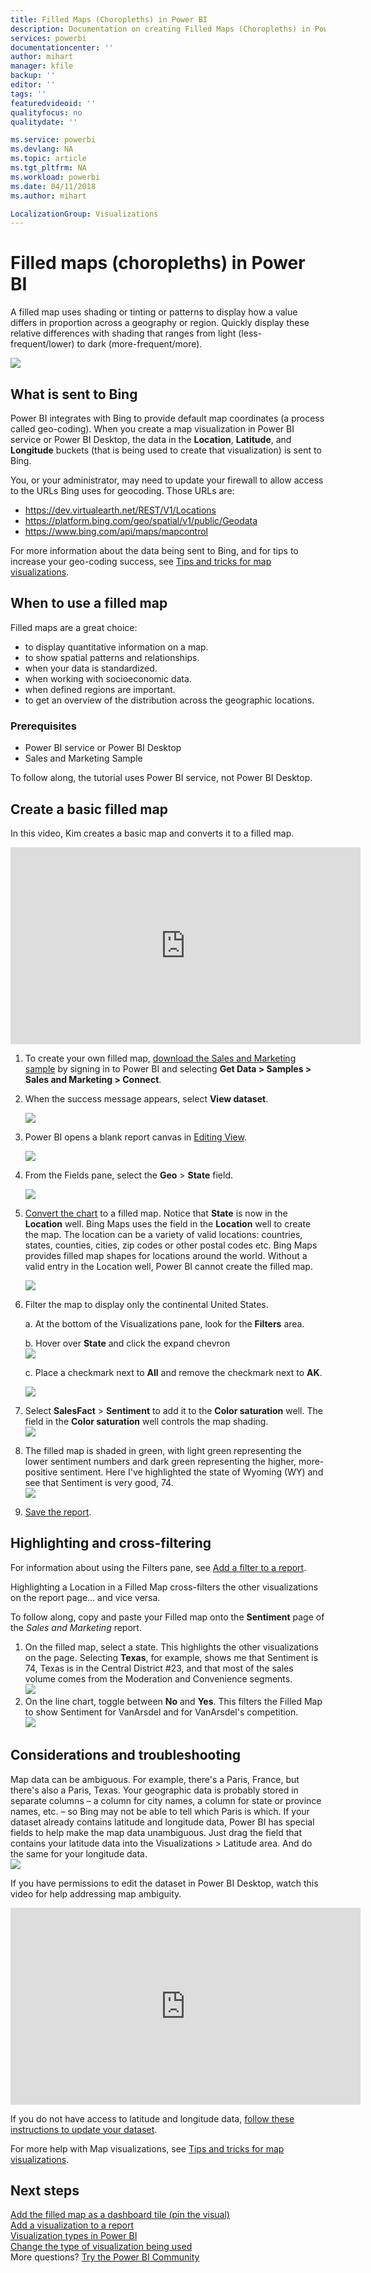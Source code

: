 ```yaml
---
title: Filled Maps (Choropleths) in Power BI
description: Documentation on creating Filled Maps (Choropleths) in Power BI
services: powerbi
documentationcenter: ''
author: mihart
manager: kfile
backup: ''
editor: ''
tags: ''
featuredvideoid: ''
qualityfocus: no
qualitydate: ''

ms.service: powerbi
ms.devlang: NA
ms.topic: article
ms.tgt_pltfrm: NA
ms.workload: powerbi
ms.date: 04/11/2018
ms.author: mihart

LocalizationGroup: Visualizations
---
```

# Filled maps (choropleths) in Power BI
A filled map uses shading or tinting or patterns to display how a value differs in proportion across a geography or region.  Quickly display these relative differences with shading that ranges from light (less-frequent/lower) to dark (more-frequent/more).    

![](media/power-bi-visualization-filled-maps-choropleths/large_map.png)

## What is sent to Bing
Power BI integrates with Bing to provide default map coordinates (a process called geo-coding). When you create a map visualization in Power BI service or Power BI Desktop, the data in the **Location**, **Latitude**, and **Longitude** buckets (that is being used to create that visualization) is sent to Bing.

You, or your administrator, may need to update your firewall to allow access to the URLs Bing uses for geocoding.  Those URLs are:
* https://dev.virtualearth.net/REST/V1/Locations
* https://platform.bing.com/geo/spatial/v1/public/Geodata
* https://www.bing.com/api/maps/mapcontrol

For more information about the data being sent to Bing, and for tips to increase your geo-coding success, see [Tips and tricks for map visualizations](power-bi-map-tips-and-tricks.md).

## When to use a filled map
Filled maps are a great choice:

* to display quantitative information on a map.
* to show spatial patterns and relationships.
* when your data is standardized.
* when working with socioeconomic data.
* when defined regions are important.
* to get an overview of the distribution across the geographic locations.

### Prerequisites
- Power BI service or Power BI Desktop
- Sales and Marketing Sample

To follow along, the tutorial uses Power BI service, not Power BI Desktop.

## Create a basic filled map
In this video, Kim creates a basic map and converts it to a filled map.

<iframe width="560" height="315" src="https://www.youtube.com/embed/ajTPGNpthcg" frameborder="0" allowfullscreen></iframe>


1. To create your own filled map, [download the Sales and Marketing sample](sample-datasets.md) by signing in to Power BI and selecting **Get Data \> Samples \> Sales and Marketing \> Connect**.
2. When the success message appears, select **View dataset**.

   ![](media/power-bi-visualization-filled-maps-choropleths/power-bi-view-dataset.png)
3. Power BI opens a blank report canvas in [Editing View](service-interact-with-a-report-in-editing-view.md).

    ![](media/power-bi-visualization-filled-maps-choropleths/power-bi-blank-canvas.png)
4. From the Fields pane, select the **Geo** \> **State** field.    

   ![](media/power-bi-visualization-filled-maps-choropleths/img002.png)
5. [Convert the chart](power-bi-report-change-visualization-type.md) to a filled map. Notice that **State** is now in the **Location** well. Bing Maps uses the field in the **Location** well to create the map.  The location can be a variety of valid locations: countries, states, counties, cities, zip codes or other postal codes etc. Bing Maps provides filled map shapes for locations around the world. Without a valid entry in the Location well, Power BI cannot create the filled map.  

   ![](media/power-bi-visualization-filled-maps-choropleths/img003.png)
6. Filter the map to display only the continental United States.

   a.  At the bottom of the Visualizations pane, look for the **Filters** area.

   b.  Hover over **State** and click the expand chevron  
   ![](media/power-bi-visualization-filled-maps-choropleths/img004.png)

   c.  Place a checkmark next to **All** and remove the checkmark next to **AK**.

   ![](media/power-bi-visualization-filled-maps-choropleths/img005.png)
7. Select **SalesFact** \> **Sentiment** to add it to the **Color saturation** well. The field in the **Color saturation** well controls the map shading.  
   ![](media/power-bi-visualization-filled-maps-choropleths/power-bi-color-saturation.png)
8. The filled map is shaded in green, with light green representing the lower sentiment numbers and dark green representing the higher, more-positive sentiment.  Here I've highlighted the state of Wyoming (WY) and see that Sentiment is very good, 74.  
   ![](media/power-bi-visualization-filled-maps-choropleths/img007.png)
9. [Save the report](service-report-save.md).

## Highlighting and cross-filtering
For information about using the Filters pane, see [Add a filter to a report](power-bi-report-add-filter.md).

Highlighting a Location in a Filled Map cross-filters the other visualizations on the report page... and vice versa.

To follow along, copy and paste your Filled map onto the **Sentiment** page of the *Sales and Marketing* report.

1. On the filled map, select a state.  This highlights the other visualizations on the page. Selecting **Texas**, for example, shows me that Sentiment is 74, Texas is in the Central District \#23, and that most of the sales volume comes from the Moderation and Convenience segments.   
   ![](media/power-bi-visualization-filled-maps-choropleths/img008.png)
2. On the line chart, toggle between **No** and **Yes**. This filters the Filled Map to show Sentiment for VanArsdel and for VanArsdel's competition.  
   ![](media/power-bi-visualization-filled-maps-choropleths/img009.gif)

## Considerations and troubleshooting
Map data can be ambiguous.  For example, there's a Paris, France, but there's also a Paris, Texas. Your geographic data is probably stored in separate columns – a column for city names, a column for state or province names, etc. – so Bing may not be able to tell which Paris is which. If your dataset already contains latitude and longitude data, Power BI has special fields to help make the map data unambiguous. Just drag the field that contains your latitude data into the Visualizations \> Latitude area.  And do the same for your longitude data.  
![](media/power-bi-visualization-filled-maps-choropleths/pbi_latitude.png)

If you have permissions to edit the dataset in Power BI Desktop, watch this video for help addressing map ambiguity.

<iframe width="560" height="315" src="https://www.youtube.com/embed/Co2z9b-s_yM" frameborder="0" allowfullscreen></iframe>

If you do not have access to latitude and longitude data, [follow these instructions to update your dataset](https://support.office.com/article/Maps-in-Power-View-8A9B2AF3-A055-4131-A327-85CC835271F7).

For more help with Map visualizations, see [Tips and tricks for map visualizations](power-bi-map-tips-and-tricks.md).

## Next steps
[Add the filled map as a dashboard tile (pin the visual)](service-dashboard-tiles.md)    
 [Add a visualization to a report](power-bi-report-add-visualizations-i.md)  
 [Visualization types in Power BI](power-bi-visualization-types-for-reports-and-q-and-a.md)    
 [Change the type of visualization being used](power-bi-report-change-visualization-type.md)      
More questions? [Try the Power BI Community](http://community.powerbi.com/)

